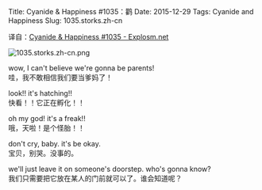 Title: Cyanide & Happiness #1035：鹳
Date: 2015-12-29
Tags: Cyanide and Happiness
Slug: 1035.storks.zh-cn

译自：[Cyanide & Happiness #1035 - Explosm.net](http://explosm.net/comics/1035/)


![1035.storks.zh-cn.png](/static/images/comics/1035.storks.zh-cn.png)



wow, I can't believe we're
gonna be parents!       
哇，我不敢相信我们要当爹妈了！



look!! it's hatching!!          
快看！！它正在孵化！！



oh my god! it's a freak!!       
哦，天啦！是个怪胎！！


don't cry, baby. it's be okay.      
宝贝，别哭。没事的。


we'll just leave it on someone's
doorstep. who's gonna know?     
我们只需要把它放在某人的门前就可以了。谁会知道呢？
